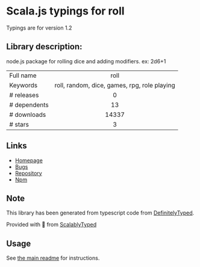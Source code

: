 
# Scala.js typings for roll

Typings are for version 1.2

## Library description:
node.js package for rolling dice and adding modifiers. ex: 2d6+1

|                    |                 |
| ------------------ | :-------------: |
| Full name          | roll |
| Keywords           | roll, random, dice, games, rpg, role playing |
| # releases         | 0 |
| # dependents       | 13 |
| # downloads        | 14337 |
| # stars            | 3 |

## Links
- [Homepage](https://github.com/troygoode/node-roll/)
- [Bugs](https://github.com/TroyGoode/node-roll/issues)
- [Repository](https://github.com/troygoode/node-roll)
- [Npm](https://www.npmjs.com/package/roll)
    


## Note
This library has been generated from typescript code from [DefinitelyTyped](https://definitelytyped.org).

Provided with :purple_heart: from [ScalablyTyped](https://github.com/oyvindberg/ScalablyTyped)

## Usage
See [the main readme](../../readme.md) for instructions.


